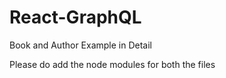 # React-GraphQL
Book and Author Example in Detail

Please do add the node modules for both the files
